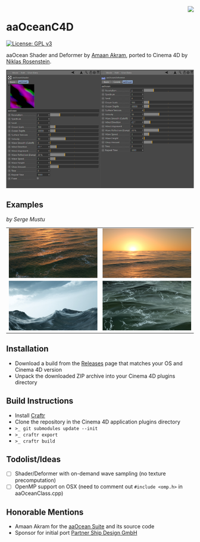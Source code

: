 <img src="http://i.imgur.com/rVCVUSU.png" align="right">

# aaOceanC4D

[![License: GPL v3](https://img.shields.io/badge/License-GPL%20v3-blue.svg)](http://www.gnu.org/licenses/gpl-3.0)

aaOcean Shader and Deformer by [Amaan Akram][0], ported to Cinema 4D by
[Niklas Rosenstein][2].

![](screenshot.png)

## Examples

*by Serge Mustu*

<table>
  <tr>
    <td><img src="example/render-01.jpg"></td>
    <td><img src="example/render-02.jpg"></td>
  </tr>
  <tr>
    <td><img src="example/render-03.jpg"></td>
    <td><img src="example/render-04.jpg"></td>
  </tr>
</table>

## Installation

* Download a build from the [Releases] page that matches your OS
  and Cinema 4D version
* Unpack the downloaded ZIP archive into your Cinema 4D plugins directory

## Build Instructions

* Install [Craftr]
* Clone the repository in the Cinema 4D application plugins directory
* `>_ git submodules update --init`
* `>_ craftr export`
* `>_ craftr build`

## Todolist/Ideas

* [ ] Shader/Deformer with on-demand wave sampling (no texture precomputation)
* [ ] OpenMP support on OSX (need to comment out `#include <omp.h>` in aaOceanClass.cpp)

## Honorable Mentions

* Amaan Akram for the [aaOcean Suite] and its source code
* Sponsor for initial port [Partner Ship Design GmbH][1]

[Releases]: https://github.com/NiklasRosenstein/c4d-aaOcean/releases
[Craftr]: https://craftr.net
[aaOcean Suite]: http://www.amaanakram.com/plugins-shaders/aaocean-suite/
[0]: http://www.amaanakram.com/
[1]: http://www.psd.de/
[2]: http://niklasrosenstein.com/

